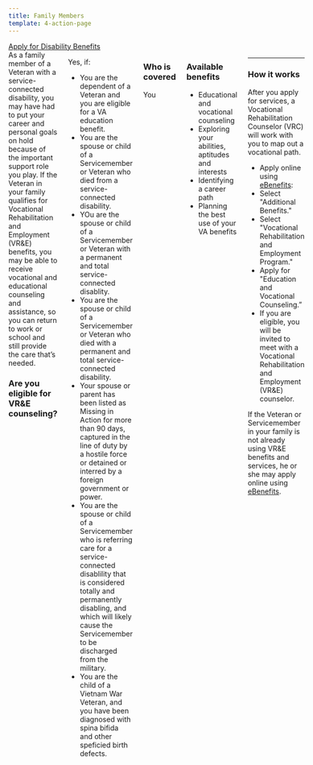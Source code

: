 ```yaml
---
title: Family Members
template: 4-action-page
---
```


<div class="main" role="main" markdown="0">

<div class="action-bar">
  <div class="row">
    <div class="small-12 columns">
      <a class="usa-button-primary va-button-primary" href="/disability-benefits/apply-for-benefits/">Apply for Disability Benefits</a>
    </div>
  </div>
</div>

<div class="section one" markdown="0">
<div class="primary" markdown="0">
<div class="row" markdown="0">
<div class="small-12 medium-8 columns">


<div markdown="1">
As a family member of a Veteran with a service-connected disability, you may have had to put your career and personal goals on hold because of the important support role you play. If the Veteran in your family qualifies for Vocational Rehabilitation and Employment (VR&amp;E) benefits, you may be able to receive vocational and educational counseling and assistance, so you can return to work or school and still provide the care that’s needed. 

### Are you eligible for VR&amp;E counseling? 

</div>


<div class="call-out" markdown="1">

Yes, if: 

- You are the dependent of a Veteran and you are eligible for a VA education benefit.
- You are the spouse or child of a Servicemember or Veteran who died from a service-connected disability.
- YOu are the spouse or child of a Servicemember or Veteran with a permanent and total service-connected disablity.
- You are the spouse or child of a Servicemember or Veteran who died with a permanent and total service-connected disability.
- Your spouse or parent has been listed as Missing in Action for more than 90 days, captured in the line of duty by a hostile force or detained or interred by a foreign government or power.
- You are the spouse or child of a Servicemember who is referring care for a service-connected disablility that is considered totally and permanently disabling, and which will likely cause the Servicemember to be discharged from the military.
- You are the child of a Vietnam War Veteran, and you have been diagnosed with spina bifida and other speficied birth defects.

</div>

<div markdown="1">

### Who is covered
You 

</div>

<div markdown="1">

### Available benefits

- Educational and vocational counseling
- Exploring your abilities, aptitudes and interests
- Identifying a career path 
- Planning the best use of your VA benefits 

</div>

<div markdown="1">

<hr>

### How it works

 After you apply for services, a Vocational Rehabilitation Counselor (VRC) will work with you to map out a vocational path. 

- Apply online using [eBenefits](https://www.ebenefits.va.gov/ebenefits/about/feature?feature=disability-compensation):
- Select "Additional Benefits." 
- Select "Vocational Rehabilitation and Employment Program." 
- Apply for "Education and Vocational Counseling.”
- If you are eligible, you will be invited to meet with a Vocational Rehabilitation and Employment (VR&amp;E) counselor. 

If the Veteran or Servicemember in your family is not already using VR&amp;E benefits and services, he or she may apply online using [eBenefits](https://www.ebenefits.va.gov/sep/web/guest/vocational-rehabilitation-employment).

</div>

</div>
</div>
</div>
</div>

